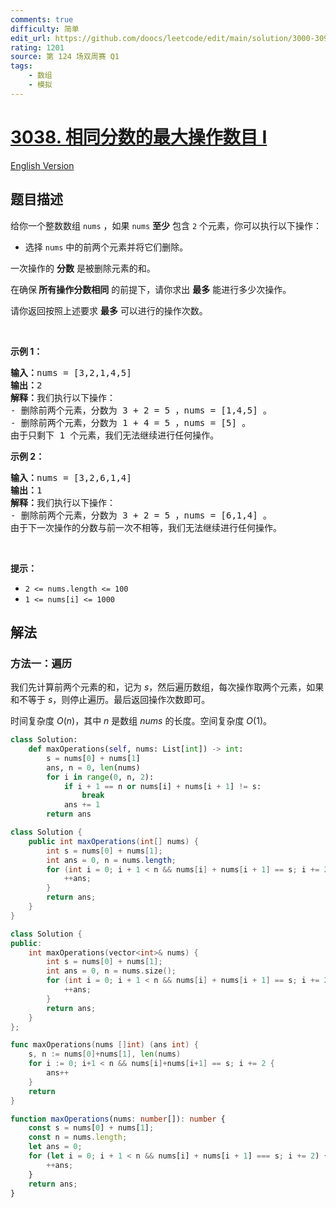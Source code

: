 ```yaml
---
comments: true
difficulty: 简单
edit_url: https://github.com/doocs/leetcode/edit/main/solution/3000-3099/3038.Maximum%20Number%20of%20Operations%20With%20the%20Same%20Score%20I/README.md
rating: 1201
source: 第 124 场双周赛 Q1
tags:
    - 数组
    - 模拟
---
```


# [3038. 相同分数的最大操作数目 I](https://leetcode.cn/problems/maximum-number-of-operations-with-the-same-score-i)

[English Version](/solution/3000-3099/3038.Maximum%20Number%20of%20Operations%20With%20the%20Same%20Score%20I/README_EN.md)

## 题目描述

<!-- 这里写题目描述 -->

<p>给你一个整数数组&nbsp;<code>nums</code>&nbsp;，如果&nbsp;<code>nums</code>&nbsp;<strong>至少</strong>&nbsp;包含&nbsp;<code>2</code>&nbsp;个元素，你可以执行以下操作：</p>

<ul>
	<li>选择 <code>nums</code>&nbsp;中的前两个元素并将它们删除。</li>
</ul>

<p>一次操作的 <strong>分数</strong>&nbsp;是被删除元素的和。</p>

<p>在确保<strong>&nbsp;所有操作分数相同</strong>&nbsp;的前提下，请你求出 <strong>最多</strong>&nbsp;能进行多少次操作。</p>

<p>请你返回按照上述要求 <strong>最多</strong>&nbsp;可以进行的操作次数。</p>

<p>&nbsp;</p>

<p><strong class="example">示例 1：</strong></p>

<pre>
<b>输入：</b>nums = [3,2,1,4,5]
<b>输出：</b>2
<b>解释：</b>我们执行以下操作：
- 删除前两个元素，分数为 3 + 2 = 5 ，nums = [1,4,5] 。
- 删除前两个元素，分数为 1 + 4 = 5 ，nums = [5] 。
由于只剩下 1 个元素，我们无法继续进行任何操作。</pre>

<p><strong class="example">示例 2：</strong></p>

<pre>
<b>输入：</b>nums = [3,2,6,1,4]
<b>输出：</b>1
<b>解释：</b>我们执行以下操作：
- 删除前两个元素，分数为 3 + 2 = 5 ，nums = [6,1,4] 。
由于下一次操作的分数与前一次不相等，我们无法继续进行任何操作。
</pre>

<p>&nbsp;</p>

<p><strong>提示：</strong></p>

<ul>
	<li><code>2 &lt;= nums.length &lt;= 100</code></li>
	<li><code>1 &lt;= nums[i] &lt;= 1000</code></li>
</ul>

## 解法

### 方法一：遍历

我们先计算前两个元素的和，记为 $s$，然后遍历数组，每次操作取两个元素，如果和不等于 $s$，则停止遍历。最后返回操作次数即可。

时间复杂度 $O(n)$，其中 $n$ 是数组 $nums$ 的长度。空间复杂度 $O(1)$。

<!-- tabs:start -->

```python
class Solution:
    def maxOperations(self, nums: List[int]) -> int:
        s = nums[0] + nums[1]
        ans, n = 0, len(nums)
        for i in range(0, n, 2):
            if i + 1 == n or nums[i] + nums[i + 1] != s:
                break
            ans += 1
        return ans
```

```java
class Solution {
    public int maxOperations(int[] nums) {
        int s = nums[0] + nums[1];
        int ans = 0, n = nums.length;
        for (int i = 0; i + 1 < n && nums[i] + nums[i + 1] == s; i += 2) {
            ++ans;
        }
        return ans;
    }
}
```

```cpp
class Solution {
public:
    int maxOperations(vector<int>& nums) {
        int s = nums[0] + nums[1];
        int ans = 0, n = nums.size();
        for (int i = 0; i + 1 < n && nums[i] + nums[i + 1] == s; i += 2) {
            ++ans;
        }
        return ans;
    }
};
```

```go
func maxOperations(nums []int) (ans int) {
	s, n := nums[0]+nums[1], len(nums)
	for i := 0; i+1 < n && nums[i]+nums[i+1] == s; i += 2 {
		ans++
	}
	return
}
```

```ts
function maxOperations(nums: number[]): number {
    const s = nums[0] + nums[1];
    const n = nums.length;
    let ans = 0;
    for (let i = 0; i + 1 < n && nums[i] + nums[i + 1] === s; i += 2) {
        ++ans;
    }
    return ans;
}
```

<!-- tabs:end -->

<!-- end -->
